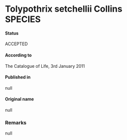 Tolypothrix setchellii Collins SPECIES
=======

#### Status
ACCEPTED

#### According to
The Catalogue of Life, 3rd January 2011

#### Published in
null

#### Original name
null

### Remarks
null
